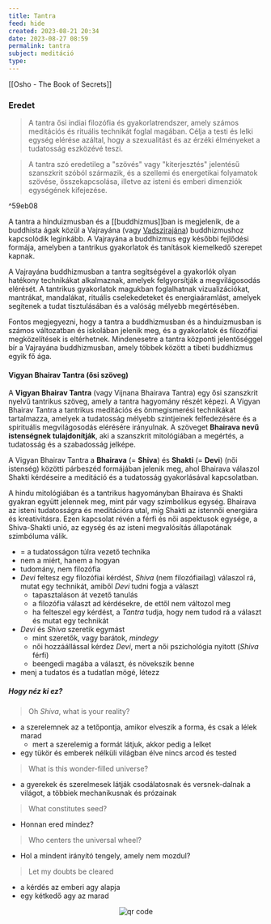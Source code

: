 ```yaml
---
title: Tantra
feed: hide
created: 2023-08-21 20:34
date: 2023-08-27 08:59
permalink: tantra
subject: meditáció
type: 
---
```


[[Osho - The Book of Secrets]]

### Eredet

> A tantra ősi indiai filozófia és gyakorlatrendszer, amely számos meditációs és rituális technikát foglal magában. Célja a testi és lelki egység elérése azáltal, hogy a szexualitást és az érzéki élményeket a tudatosság eszközévé teszi.

> A tantra szó eredetileg a "szövés" vagy "kiterjesztés" jelentésű szanszkrit szóból származik, és a szellemi és energetikai folyamatok szövése, összekapcsolása, illetve az isteni és emberi dimenziók egységének kifejezése.

^59eb08

A tantra a hinduizmusban és a [[buddhizmus]]ban is megjelenik, de a buddhista ágak közül a Vajrayána (vagy [Vadszjrajána](buddhizmus#^Vadszjrajána)) buddhizmushoz kapcsolódik leginkább. A Vajrayána a buddhizmus egy későbbi fejlődési formája, amelyben a tantrikus gyakorlatok és tanítások kiemelkedő szerepet kapnak.

A Vajrayána buddhizmusban a tantra segítségével a gyakorlók olyan hatékony technikákat alkalmaznak, amelyek felgyorsítják a megvilágosodás elérését. A tantrikus gyakorlatok magukban foglalhatnak vizualizációkat, mantrákat, mandalákat, rituális cselekedeteket és energiaáramlást, amelyek segítenek a tudat tisztulásában és a valóság mélyebb megértésében.

Fontos megjegyezni, hogy a tantra a buddhizmusban és a hinduizmusban is számos változatban és iskolában jelenik meg, és a gyakorlatok és filozófiai megközelítések is eltérhetnek. Mindenesetre a tantra központi jelentőséggel bír a Vajrayána buddhizmusban, amely többek között a tibeti buddhizmus egyik fő ága.

#### Vigyan Bhairav Tantra (ősi szöveg)

A **Vigyan Bhairav Tantra** (vagy Vijnana Bhairava Tantra) egy ősi szanszkrit nyelvű tantrikus szöveg, amely a tantra hagyomány részét képezi. A Vigyan Bhairav Tantra a tantrikus meditációs és önmegismerési technikákat tartalmazza, amelyek a tudatosság mélyebb szintjeinek felfedezésére és a spirituális megvilágosodás elérésére irányulnak. A szöveget **Bhairava nevű istenségnek tulajdonítják**, aki a szanszkrit mitológiában a megértés, a tudatosság és a szabadosság jelképe.

A Vigyan Bhairav Tantra a **Bhairava** (= **Shiva**) és **Shakti** (= **Devi**) (női istenség) közötti párbeszéd formájában jelenik meg, ahol Bhairava válaszol Shakti kérdéseire a meditáció és a tudatosság gyakorlásával kapcsolatban.

A hindu mitológiában és a tantrikus hagyományban Bhairava és Shakti gyakran együtt jelennek meg, mint pár vagy szimbolikus egység. Bhairava az isteni tudatosságra és meditációra utal, míg Shakti az istennői energiára és kreativitásra. Ezen kapcsolat révén a férfi és női aspektusok egysége, a Shiva-Shakti unió, az egység és az isteni megvalósítás állapotának szimbóluma válik.

- = a tudatosságon túlra vezető technika
- nem a miért, hanem a hogyan
- tudomány, nem filozófia
- *Devi* feltesz egy filozófiai kérdést, *Shiva* (nem filozófiailag) válaszol rá, mutat egy technikát, amiből *Devi* tudni fogja a választ
	- tapasztaláson át vezető tanulás
	- a filozófia választ ad kérdésekre, de ettől nem változol meg
	- ha felteszel egy kérdést, a *Tantra* tudja, hogy nem tudod rá a választ és mutat egy technikát
- *Devi* és *Shiva* szeretik egymást
	- mint szeretők, vagy barátok, *mindegy*
	- női hozzáállással kérdez *Devi*, mert a női pszichológia nyitott (*Shiva* férfi)
	- beengedi magába a választ, és növekszik benne
- menj a tudatos és a tudatlan mögé, létezz

##### Hogy néz ki ez?

> Oh *Shiva*, what is your reality?
- a szerelemnek az a tetőpontja, amikor elveszik a forma, és csak a lélek marad
	- mert a szerelemig a formát látjuk, akkor pedig a lelket
- egy tükör és emberek nélküli világban élve nincs arcod és tested

> What is this wonder-filled universe?
- a gyerekek és szerelmesek látják csodálatosnak és versnek-dalnak a világot, a többiek mechanikusnak és prózainak

> What constitutes seed?
- Honnan ered mindez?

> Who centers the universal wheel?
- Hol a mindent irányító tengely, amely nem mozdul?

> Let my doubts be cleared
- a kérdés az emberi agy alapja
- egy kétkedő agy az marad





<p style="text-align: center;"><img src="https://chart.googleapis.com/chart?cht=qr&chl=https://notes.andrasdenes.com/tantra&chs=180x180&choe=UTF-8&chld=L|2" alt="qr code"></p>

